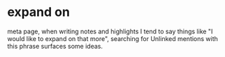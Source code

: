 # expand on

meta page, when writing notes and highlights I tend to say things like "I would like to expand on that more", searching for Unlinked mentions with this phrase surfaces some ideas. 